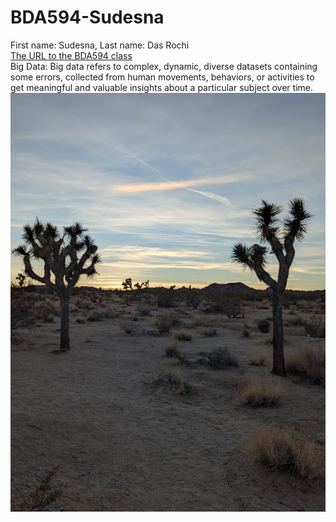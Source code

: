 # BDA594-Sudesna
First name: Sudesna, Last name: Das Rochi\
[The URL to the BDA594 class](https://sdsu.instructure.com/courses/186022)\
Big Data: Big data refers to complex, dynamic, diverse datasets containing some errors, collected from human movements, behaviors, or activities to get meaningful and valuable insights about a particular subject over time.\
![Natural Beauty](https://github.com/Sudesna-Das-Rochi/BDA594-Sudesna/blob/main/WhatsApp%20Image%202025-09-03%20at%208.06.23%20PM.jpeg)
